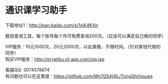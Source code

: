 通识课学习助手
=======
下载地址1：http://pan.baidu.com/s/1sjK4KXn

题目查询工具，每个账号每个月可免费查询200次。（应该可以满足自己做的同学）

VIP服务：10元1000次，20元2000次，以此类推，不限时间。（针对拿钱代做的同学）  
购买VIP服务：http://eryatiku.jd-app.com/vip.jsp

客服QQ: 3074578674  
有问题也可以在这里提：https://github.com/Mn7Q54ji9L/TongShi/issues
